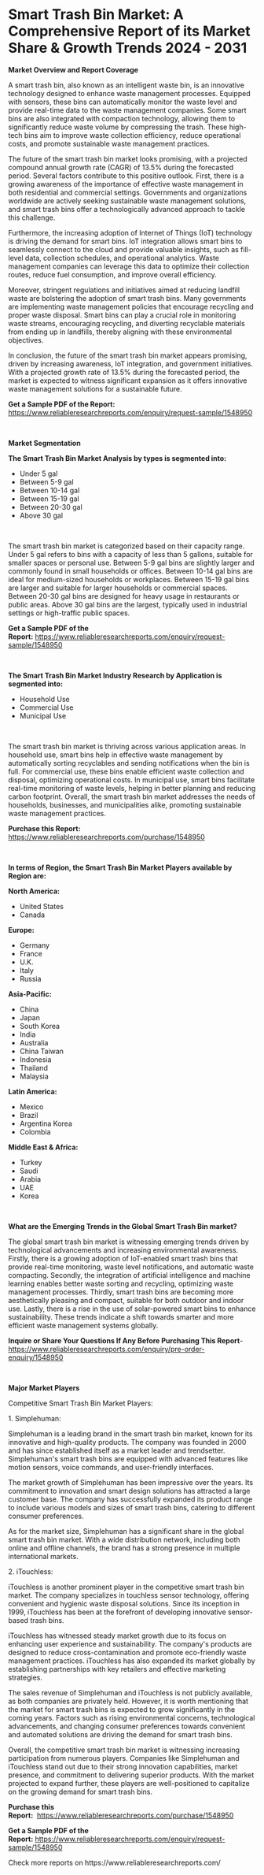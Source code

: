 <p><h1>Smart Trash Bin Market: A Comprehensive Report of its Market Share & Growth Trends 2024 - 2031</h1></p><p><strong>Market Overview and Report Coverage</strong></p>
<p><p>A smart trash bin, also known as an intelligent waste bin, is an innovative technology designed to enhance waste management processes. Equipped with sensors, these bins can automatically monitor the waste level and provide real-time data to the waste management companies. Some smart bins are also integrated with compaction technology, allowing them to significantly reduce waste volume by compressing the trash. These high-tech bins aim to improve waste collection efficiency, reduce operational costs, and promote sustainable waste management practices.</p><p>The future of the smart trash bin market looks promising, with a projected compound annual growth rate (CAGR) of 13.5% during the forecasted period. Several factors contribute to this positive outlook. First, there is a growing awareness of the importance of effective waste management in both residential and commercial settings. Governments and organizations worldwide are actively seeking sustainable waste management solutions, and smart trash bins offer a technologically advanced approach to tackle this challenge.</p><p>Furthermore, the increasing adoption of Internet of Things (IoT) technology is driving the demand for smart bins. IoT integration allows smart bins to seamlessly connect to the cloud and provide valuable insights, such as fill-level data, collection schedules, and operational analytics. Waste management companies can leverage this data to optimize their collection routes, reduce fuel consumption, and improve overall efficiency.</p><p>Moreover, stringent regulations and initiatives aimed at reducing landfill waste are bolstering the adoption of smart trash bins. Many governments are implementing waste management policies that encourage recycling and proper waste disposal. Smart bins can play a crucial role in monitoring waste streams, encouraging recycling, and diverting recyclable materials from ending up in landfills, thereby aligning with these environmental objectives.</p><p>In conclusion, the future of the smart trash bin market appears promising, driven by increasing awareness, IoT integration, and government initiatives. With a projected growth rate of 13.5% during the forecasted period, the market is expected to witness significant expansion as it offers innovative waste management solutions for a sustainable future.</p></p>
<p><strong>Get a Sample PDF of the Report:</strong> <a href="https://www.reliableresearchreports.com/enquiry/request-sample/1548950">https://www.reliableresearchreports.com/enquiry/request-sample/1548950</a></p>
<p>&nbsp;</p>
<p><strong>Market Segmentation</strong></p>
<p><strong>The Smart Trash Bin Market Analysis by types is segmented into:</strong></p>
<p><ul><li>Under 5 gal</li><li>Between 5-9 gal</li><li>Between 10-14 gal</li><li>Between 15-19 gal</li><li>Between 20-30 gal</li><li>Above 30 gal</li></ul></p>
<p>&nbsp;</p>
<p><p>The smart trash bin market is categorized based on their capacity range. Under 5 gal refers to bins with a capacity of less than 5 gallons, suitable for smaller spaces or personal use. Between 5-9 gal bins are slightly larger and commonly found in small households or offices. Between 10-14 gal bins are ideal for medium-sized households or workplaces. Between 15-19 gal bins are larger and suitable for larger households or commercial spaces. Between 20-30 gal bins are designed for heavy usage in restaurants or public areas. Above 30 gal bins are the largest, typically used in industrial settings or high-traffic public spaces.</p></p>
<p><strong>Get a Sample PDF of the Report:</strong>&nbsp;<a href="https://www.reliableresearchreports.com/enquiry/request-sample/1548950">https://www.reliableresearchreports.com/enquiry/request-sample/1548950</a></p>
<p>&nbsp;</p>
<p><strong>The Smart Trash Bin Market Industry Research by Application is segmented into:</strong></p>
<p><ul><li>Household Use</li><li>Commercial Use</li><li>Municipal Use</li></ul></p>
<p>&nbsp;</p>
<p><p>The smart trash bin market is thriving across various application areas. In household use, smart bins help in effective waste management by automatically sorting recyclables and sending notifications when the bin is full. For commercial use, these bins enable efficient waste collection and disposal, optimizing operational costs. In municipal use, smart bins facilitate real-time monitoring of waste levels, helping in better planning and reducing carbon footprint. Overall, the smart trash bin market addresses the needs of households, businesses, and municipalities alike, promoting sustainable waste management practices.</p></p>
<p><strong>Purchase this Report:</strong>&nbsp; <a href="https://www.reliableresearchreports.com/purchase/1548950">https://www.reliableresearchreports.com/purchase/1548950</a></p>
<p>&nbsp;</p>
<p><strong>In terms of Region, the Smart Trash Bin Market Players available by Region are:</strong></p>
<p>
    <p> <strong> North America: </strong>
        <ul>
            <li>United States</li>
            <li>Canada</li>
        </ul>
        </p> 
    <p> <strong> Europe: </strong>
        <ul>
            <li>Germany</li>
            <li>France</li>
            <li>U.K.</li>
            <li>Italy</li>
            <li>Russia</li>
        </ul>
        </p> 
    <p> <strong> Asia-Pacific: </strong>
        <ul>
            <li>China</li>
            <li>Japan</li>
            <li>South Korea</li>
            <li>India</li>
            <li>Australia</li>
            <li>China Taiwan</li>
            <li>Indonesia</li>
            <li>Thailand</li>
            <li>Malaysia</li>
        </ul>
        </p> 
    <p> <strong> Latin America: </strong>
        <ul>
            <li>Mexico</li>
            <li>Brazil</li>
            <li>Argentina Korea</li>
            <li>Colombia</li>
        </ul>
        </p> 
    <p> <strong> Middle East & Africa: </strong>
        <ul>
            <li>Turkey</li>
            <li>Saudi</li>
            <li>Arabia</li>
            <li>UAE</li>
            <li>Korea</li>
        </ul>
    </p>
    </p>
<p>&nbsp;</p>
<p><strong>What are the Emerging Trends in the Global Smart Trash Bin market?</strong></p>
<p><p>The global smart trash bin market is witnessing emerging trends driven by technological advancements and increasing environmental awareness. Firstly, there is a growing adoption of IoT-enabled smart trash bins that provide real-time monitoring, waste level notifications, and automatic waste compacting. Secondly, the integration of artificial intelligence and machine learning enables better waste sorting and recycling, optimizing waste management processes. Thirdly, smart trash bins are becoming more aesthetically pleasing and compact, suitable for both outdoor and indoor use. Lastly, there is a rise in the use of solar-powered smart bins to enhance sustainability. These trends indicate a shift towards smarter and more efficient waste management systems globally.</p></p>
<p><strong>Inquire or Share Your Questions If Any Before Purchasing This Report</strong>- <a href="https://www.reliableresearchreports.com/enquiry/pre-order-enquiry/1548950">https://www.reliableresearchreports.com/enquiry/pre-order-enquiry/1548950</a></p>
<p>&nbsp;</p>
<p><strong>Major Market Players</strong></p>
<p><p>Competitive Smart Trash Bin Market Players:</p><p>1. Simplehuman:</p><p>Simplehuman is a leading brand in the smart trash bin market, known for its innovative and high-quality products. The company was founded in 2000 and has since established itself as a market leader and trendsetter. Simplehuman's smart trash bins are equipped with advanced features like motion sensors, voice commands, and user-friendly interfaces.</p><p>The market growth of Simplehuman has been impressive over the years. Its commitment to innovation and smart design solutions has attracted a large customer base. The company has successfully expanded its product range to include various models and sizes of smart trash bins, catering to different consumer preferences.</p><p>As for the market size, Simplehuman has a significant share in the global smart trash bin market. With a wide distribution network, including both online and offline channels, the brand has a strong presence in multiple international markets.</p><p>2. iTouchless:</p><p>iTouchless is another prominent player in the competitive smart trash bin market. The company specializes in touchless sensor technology, offering convenient and hygienic waste disposal solutions. Since its inception in 1999, iTouchless has been at the forefront of developing innovative sensor-based trash bins.</p><p>iTouchless has witnessed steady market growth due to its focus on enhancing user experience and sustainability. The company's products are designed to reduce cross-contamination and promote eco-friendly waste management practices. iTouchless has also expanded its market globally by establishing partnerships with key retailers and effective marketing strategies.</p><p>The sales revenue of Simplehuman and iTouchless is not publicly available, as both companies are privately held. However, it is worth mentioning that the market for smart trash bins is expected to grow significantly in the coming years. Factors such as rising environmental concerns, technological advancements, and changing consumer preferences towards convenient and automated solutions are driving the demand for smart trash bins.</p><p>Overall, the competitive smart trash bin market is witnessing increasing participation from numerous players. Companies like Simplehuman and iTouchless stand out due to their strong innovation capabilities, market presence, and commitment to delivering superior products. With the market projected to expand further, these players are well-positioned to capitalize on the growing demand for smart trash bins.</p></p>
<p><strong>Purchase this Report:</strong>&nbsp;&nbsp;<a href="https://www.reliableresearchreports.com/purchase/1548950">https://www.reliableresearchreports.com/purchase/1548950</a></p>
<p></p>
<p><strong>Get a Sample PDF of the Report:</strong>&nbsp;<a href="https://www.reliableresearchreports.com/enquiry/request-sample/1548950">https://www.reliableresearchreports.com/enquiry/request-sample/1548950</a></p>
<p>Check more reports on https://www.reliableresearchreports.com/</p>